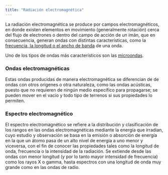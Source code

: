 ```yaml
---
title: "Radiación electromagnética"
---
```


La radiación electromagnética se produce por campos electromagnéticos, en donde existen elementos en movimiento (generalmente rotación) cerca del flujo de electrones o dentro del campo de acción de un imán, que en consecuencia, generan ondas con distintas características, como la [frecuencia, la longitud o el ancho de banda](#) de una onda.

Uno de los tipos de ondas más característicos son las [microondas](#).

### Ondas electromagnéticas

Estas ondas producidas de manera electromagnética se diferencian de de ondas con otros orígenes o otra naturaleza, como las ondas acústicas, puesto que no requieren de ningún medio específico para propagarse; se pueden mover en el vacío y todo tipo de terrenos si sus propiedades lo permiten. 

### Espectro electromagnético

El espectro electromagnético se refiere a la distribución y clasificación de los rangos en las ondas electromagnéticas mediante la energía que irradian, cuyo estudio y observación se basa en la emisión o absorción de energía en la que un átomo pasa de un alto nivel de energía a uno menor y viceversa, con el fin de conocer las propiedades tales como la longitud de onda, frecuencia o la intensidad de la radiación.
Se extiende desde las ondas con menor longitud (y por lo tanto mayor intensidad de frecuencia) como los rayos X o gamma, hasta espectros con una longitud de onda muy grande como en las ondas de radio.
